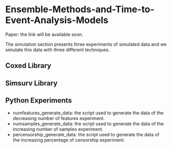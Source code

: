 # Ensemble-Methods-and-Time-to-Event-Analysis-Models

Paper: the link will be available soon.

The simulation section presents three experiments of simulated data and we simulate this data with three different techniques.

## Coxed Library

## Simsurv Library

## Python Experiments

* numfeatures_generate_data: the script used to generate the data of the decreasing number of features experiment.
* numsamples_generate_data: the script used to generate the data of the increasing number of samples experiment.
* percensorship_generate_data: the script used to generate the data of the increasing percentage of censorship experiment.

